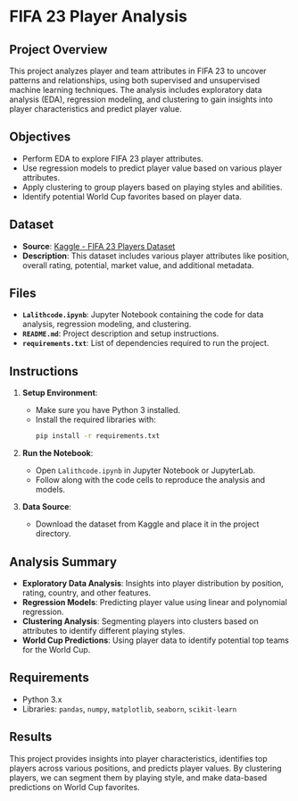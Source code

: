 
# FIFA 23 Player Analysis

## Project Overview
This project analyzes player and team attributes in FIFA 23 to uncover patterns and relationships, using both supervised and unsupervised machine learning techniques. The analysis includes exploratory data analysis (EDA), regression modeling, and clustering to gain insights into player characteristics and predict player value.

## Objectives
- Perform EDA to explore FIFA 23 player attributes.
- Use regression models to predict player value based on various player attributes.
- Apply clustering to group players based on playing styles and abilities.
- Identify potential World Cup favorites based on player data.

## Dataset
- **Source**: [Kaggle - FIFA 23 Players Dataset](https://www.kaggle.com/datasets/sanjeetsinghnaik/fifa-23-players-dataset)
- **Description**: This dataset includes various player attributes like position, overall rating, potential, market value, and additional metadata.

## Files
- **`Lalithcode.ipynb`**: Jupyter Notebook containing the code for data analysis, regression modeling, and clustering.
- **`README.md`**: Project description and setup instructions.
- **`requirements.txt`**: List of dependencies required to run the project.

## Instructions
1. **Setup Environment**:
   - Make sure you have Python 3 installed.
   - Install the required libraries with:
     ```bash
     pip install -r requirements.txt
     ```

2. **Run the Notebook**:
   - Open `Lalithcode.ipynb` in Jupyter Notebook or JupyterLab.
   - Follow along with the code cells to reproduce the analysis and models.

3. **Data Source**:
   - Download the dataset from Kaggle and place it in the project directory.

## Analysis Summary
- **Exploratory Data Analysis**: Insights into player distribution by position, rating, country, and other features.
- **Regression Models**: Predicting player value using linear and polynomial regression.
- **Clustering Analysis**: Segmenting players into clusters based on attributes to identify different playing styles.
- **World Cup Predictions**: Using player data to identify potential top teams for the World Cup.

## Requirements
- Python 3.x
- Libraries: `pandas`, `numpy`, `matplotlib`, `seaborn`, `scikit-learn`

## Results
This project provides insights into player characteristics, identifies top players across various positions, and predicts player values. By clustering players, we can segment them by playing style, and make data-based predictions on World Cup favorites.
